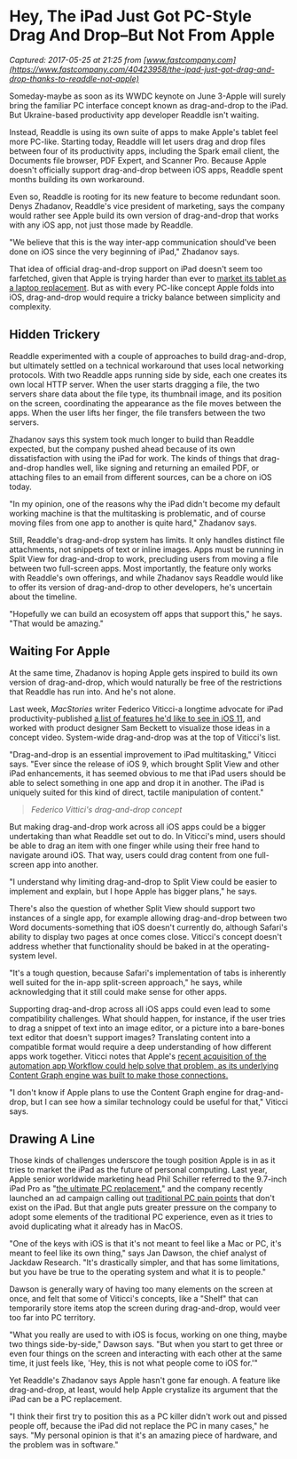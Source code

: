 # Hey, The iPad Just Got PC-Style Drag And Drop–But Not From Apple

_Captured: 2017-05-25 at 21:25 from [www.fastcompany.com](https://www.fastcompany.com/40423958/the-ipad-just-got-drag-and-drop-thanks-to-readdle-not-apple)_

Someday-maybe as soon as its WWDC keynote on June 3-Apple will surely bring the familiar PC interface concept known as drag-and-drop to the iPad. But Ukraine-based productivity app developer Readdle isn't waiting.

Instead, Readdle is using its own suite of apps to make Apple's tablet feel more PC-like. Starting today, Readdle will let users drag and drop files between four of its productivity apps, including the Spark email client, the Documents file browser, PDF Expert, and Scanner Pro. Because Apple doesn't officially support drag-and-drop between iOS apps, Readdle spent months building its own workaround.

Even so, Readdle is rooting for its new feature to become redundant soon. Denys Zhadanov, Readdle's vice president of marketing, says the company would rather see Apple build its own version of drag-and-drop that works with any iOS app, not just those made by Readdle.

"We believe that this is the way inter-app communication should've been done on iOS since the very beginning of iPad," Zhadanov says.

That idea of official drag-and-drop support on iPad doesn't seem too farfetched, given that Apple is trying harder than ever to [market its tablet as a laptop replacement](https://news.fastcompany.com/apple-has-decided-that-the-ipad-pro-isnt-a-computer-after-all-4030875). But as with every PC-like concept Apple folds into iOS, drag-and-drop would require a tricky balance between simplicity and complexity.

## Hidden Trickery

Readdle experimented with a couple of approaches to build drag-and-drop, but ultimately settled on a technical workaround that uses local networking protocols. With two Readdle apps running side by side, each one creates its own local HTTP server. When the user starts dragging a file, the two servers share data about the file type, its thumbnail image, and its position on the screen, coordinating the appearance as the file moves between the apps. When the user lifts her finger, the file transfers between the two servers.

Zhadanov says this system took much longer to build than Readdle expected, but the company pushed ahead because of its own dissatisfaction with using the iPad for work. The kinds of things that drag-and-drop handles well, like signing and returning an emailed PDF, or attaching files to an email from different sources, can be a chore on iOS today.

"In my opinion, one of the reasons why the iPad didn't become my default working machine is that the multitasking is problematic, and of course moving files from one app to another is quite hard," Zhadanov says.

Still, Readdle's drag-and-drop system has limits. It only handles distinct file attachments, not snippets of text or inline images. Apps must be running in Split View for drag-and-drop to work, precluding users from moving a file between two full-screen apps. Most importantly, the feature only works with Readdle's own offerings, and while Zhadanov says Readdle would like to offer its version of drag-and-drop to other developers, he's uncertain about the timeline.

"Hopefully we can build an ecosystem off apps that support this," he says. "That would be amazing."

## Waiting For Apple

At the same time, Zhadanov is hoping Apple gets inspired to build its own version of drag-and-drop, which would naturally be free of the restrictions that Readdle has run into. And he's not alone.

Last week, _MacStories_ writer Federico Viticci-a longtime advocate for iPad productivity-published [a list of features he'd like to see in iOS 11](https://www.macstories.net/stories/ios-11-ipad-wishes-and-concept-video/), and worked with product designer Sam Beckett to visualize those ideas in a concept video. System-wide drag-and-drop was at the top of Viticci's list.

"Drag-and-drop is an essential improvement to iPad multitasking," Viticci says. "Ever since the release of iOS 9, which brought Split View and other iPad enhancements, it has seemed obvious to me that iPad users should be able to select something in one app and drop it in another. The iPad is uniquely suited for this kind of direct, tactile manipulation of content."

> _Federico Vittici's drag-and-drop concept_

But making drag-and-drop work across all iOS apps could be a bigger undertaking than what Readdle set out to do. In Viticci's mind, users should be able to drag an item with one finger while using their free hand to navigate around iOS. That way, users could drag content from one full-screen app into another.

"I understand why limiting drag-and-drop to Split View could be easier to implement and explain, but I hope Apple has bigger plans," he says.

There's also the question of whether Split View should support two instances of a single app, for example allowing drag-and-drop between two Word documents-something that iOS doesn't currently do, although Safari's ability to display two pages at once comes close. Viticci's concept doesn't address whether that functionality should be baked in at the operating-system level.

"It's a tough question, because Safari's implementation of tabs is inherently well suited for the in-app split-screen approach," he says, while acknowledging that it still could make sense for other apps.

Supporting drag-and-drop across all iOS apps could even lead to some compatibility challenges. What should happen, for instance, if the user tries to drag a snippet of text into an image editor, or a picture into a bare-bones text editor that doesn't support images? Translating content into a compatible format would require a deep understanding of how different apps work together. Viticci notes that Apple's [recent acquisition of the automation app Workflow could help solve that problem, as its underlying Content Graph engine was built to make those connections.](https://sixcolors.com/link/2017/03/apple-acquires-workflow/)

"I don't know if Apple plans to use the Content Graph engine for drag-and-drop, but I can see how a similar technology could be useful for that," Viticci says.

## Drawing A Line

Those kinds of challenges underscore the tough position Apple is in as it tries to market the iPad as the future of personal computing. Last year, Apple senior worldwide marketing head Phil Schiller referred to the 9.7-inch iPad Pro as "[the ultimate PC replacement](http://www.pcworld.com/article/3046422/ipad/apple-trolls-windows-users-launching-smaller-ipad-pro-as-ultimate-pc-replacement.html)," and the company recently launched an ad campaign calling out [traditional PC pain points](https://www.theverge.com/2016/8/1/12346576/apple-ipad-pro-ad-tablet-full-computer-keyboard-stylus) that don't exist on the iPad. But that angle puts greater pressure on the company to adopt some elements of the traditional PC experience, even as it tries to avoid duplicating what it already has in MacOS.

"One of the keys with iOS is that it's not meant to feel like a Mac or PC, it's meant to feel like its own thing," says Jan Dawson, the chief analyst of Jackdaw Research. "It's drastically simpler, and that has some limitations, but you have be true to the operating system and what it is to people."

Dawson is generally wary of having too many elements on the screen at once, and felt that some of Viticci's concepts, like a "Shelf" that can temporarily store items atop the screen during drag-and-drop, would veer too far into PC territory.

"What you really are used to with iOS is focus, working on one thing, maybe two things side-by-side," Dawson says. "But when you start to get three or even four things on the screen and interacting with each other at the same time, it just feels like, 'Hey, this is not what people come to iOS for.'"

Yet Readdle's Zhadanov says Apple hasn't gone far enough. A feature like drag-and-drop, at least, would help Apple crystalize its argument that the iPad can be a PC replacement.

"I think their first try to position this as a PC killer didn't work out and pissed people off, because the iPad did not replace the PC in many cases," he says. "My personal opinion is that it's an amazing piece of hardware, and the problem was in software."
